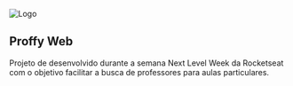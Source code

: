 ![Logo](https://user-images.githubusercontent.com/59872272/93835608-2a94c000-fc56-11ea-82b1-9f2cd9cc22b3.png)

## Proffy Web

Projeto de desenvolvido durante a semana Next Level Week da Rocketseat com o objetivo facilitar a busca de professores para aulas particulares. 

